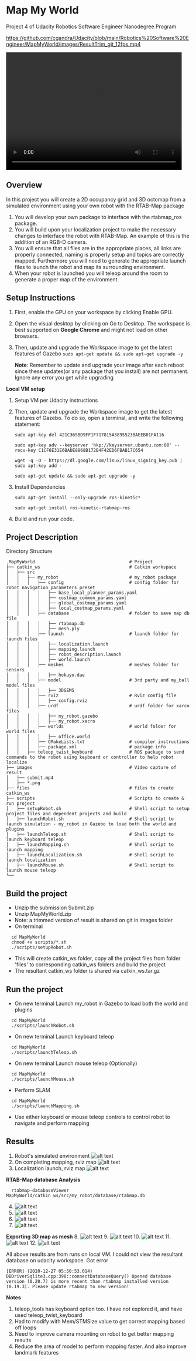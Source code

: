 [//]: # (Image References)

[image1]: images/Capture_1.png
[image2]: images/Capture_2.png
[image3]: images/Capture_3.png
[image4]: images/Capture_4.png
[image5]: images/Capture_5.png
[image6]: images/Capture_6.png
[image7]: images/Capture_7.png
[image8]: images/ML_1.png
[image9]: images/ML_2.png
[image10]: images/P3D_1.png
[image11]: images/P3D_2.png
[image12]: images/P3D_3.png

# Map My World
Project 4 of Udacity Robotics Software Engineer Nanodegree Program

https://github.com/cgandra/Udacity/blob/main/Robotics%20Software%20Engineer/MapMyWorld/images/ResultTrim_git_12fps.mp4

<video width="480" height="320" controls="controls">
  <source src="images/ResultTrim_git_12fps.mp4" type="video/mp4">
</video>

## Overview  
In this project you will create a 2D occupancy grid and 3D octomap from a simulated environment using your own robot with the RTAB-Map package

1. You will develop your own package to interface with the rtabmap_ros package.
2. You will build upon your localization project to make the necessary changes to interface the robot with RTAB-Map. An example of this is the addition of an RGB-D camera.
3. You will ensure that all files are in the appropriate places, all links are properly connected, naming is properly setup and topics are correctly mapped. Furthermore you will need to generate the appropriate launch files to launch the robot and map its surrounding environment.
4. When your robot is launched you will teleop around the room to generate a proper map of the environment.

## Setup Instructions
1. First, enable the GPU on your workspace by clicking Enable GPU.
2. Open the visual desktop by clicking on Go to Desktop. The workspace is best supported on **Google Chrome** and might not load on other browsers.
3. Then, update and upgrade the Workspace image to get the latest features of Gazebo
    ``` sudo apt-get update && sudo apt-get upgrade -y ```

    **Note**: Remember to update and upgrade your image after each reboot since these updates(or any package that you install) are not permanent. Ignore any error you get while upgrading

**Local VM setup**
1. Setup VM per Udacity instructions
2. Then, update and upgrade the Workspace image to get the latest features of Gazebo. To do so, open a terminal, and write the following statement:

    ``` sudo apt-key del 421C365BD9FF1F717815A3895523BAEEB01FA116    ``` 

    ``` sudo apt-key adv --keyserver 'hkp://keyserver.ubuntu.com:80' --recv-key C1CF6E31E6BADE8868B172B4F42ED6FBAB17C654    ``` 

    ``` wget -q -O - https://dl.google.com/linux/linux_signing_key.pub | sudo apt-key add -    ``` 

    ``` sudo apt-get update && sudo apt-get upgrade -y ```

3. Install Dependencies

    ``` sudo apt-get install --only-upgrade ros-kinetic*    ``` 

    ``` sudo apt-get install ros-kinetic-rtabmap-ros ``` 

4. Build and run your code.  

## Project Description  
Directory Structure  
```
.MapMyWorld                                    # Project
├── catkin_ws                                  # Catkin workspace
│   ├── src
│   │   ├── my_robot                           # my_robot package        
│   │   │   ├── config                         # config folder for robot navigation parameters preset 
│   │   │   │   ├── base_local_planner_params.yaml
│   │   │   │   ├── costmap_common_params.yaml
│   │   │   │   ├── global_costmap_params.yaml
│   │   │   │   ├── local_costmap_params.yaml
│   │   │   ├── database                       # folder to save map db file 
│   │   │   │   ├── rtabmap.db
│   │   │   │   ├── mesh.ply
│   │   │   ├── launch                         # launch folder for launch files   
│   │   │   │   ├── localization.launch
│   │   │   │   ├── mapping.launch
│   │   │   │   ├── robot_description.launch
│   │   │   │   ├── world.launch
│   │   │   ├── meshes                         # meshes folder for sensors
│   │   │   │   ├── hokuyo.dae
│   │   │   ├── model                          # 3rd party and my_ball model files
│   │   │   │   ├── 3DGEMS
│   │   │   ├── rviz                           # Rviz config file
│   │   │   │   ├── config.rviz
│   │   │   ├── urdf                           # urdf folder for xarco files
│   │   │   │   ├── my_robot.gazebo
│   │   │   │   ├── my_robot.xacro
│   │   │   ├── worlds                         # world folder for world files
│   │   │   │   ├── office.world
│   │   │   ├── CMakeLists.txt                 # compiler instructions
│   │   │   ├── package.xml                    # package info
│   │   ├── teleop_twist_keyboard              # ROS package to send commands to the robot using keyboard or controller to help robot localize
├── images                                     # Video capture of result
│   ├── submit.mp4
│   ├── *.png
├── files                                      # files to create catkin_ws
├── scripts                                    # Scripts to create & run project
│   ├── setupRobot.sh                          # Shell script to setup project files and dependent projects and build
│   ├── launchRobot.sh                         # Shell script to launch simulation - my_robot in Gazebo to load both the world and plugins
│   ├── launchTeleop.sh                        # Shell script to launch keyboard teleop
│   ├── launchMapping.sh                       # Shell script to launch mapping
│   ├── launchLocalization.sh                  # Shell script to launch localization
│   ├── launchMouse.sh                         # Shell script to launch mouse teleop
└──
```

## Build the project  
* Unzip the submission Submit.zip
* Unzip MapMyWorld.zip
* Note: a trimmed version of result is shared on git in images folder
* On terminal
```
  cd MapMyWorld
  chmod +x scripts/*.sh
  ./scripts/setupRobot.sh
```
* This will create catkin_ws folder, copy all the project files from folder 'files' to corresponding catkin_ws folders and build the project
* The resultant catkin_ws folder is shared via catkin_ws.tar.gz

## Run the project  
* On new terminal Launch my_robot in Gazebo to load both the world and plugins  
```
  cd MapMyWorld
  ./scripts/launchRobot.sh
```
* On new terminal Launch keyboard teleop
```
  cd MapMyWorld
  ./scripts/launchTeleop.sh
```
* On new terminal Launch mouse teleop (Optionally)
```
  cd MapMyWorld
  ./scripts/launchMouse.sh
```
* Perform SLAM
```
  cd MapMyWorld
  ./scripts/launchMapping.sh
```
* Use either keyboard or mouse teleop controls to control robot to navigate and perform mapping 

## Results
1. Robot's simulated environment
![alt text][image1]
2. On completing mapping, rviz map
![alt text][image2]
3. Localization launch, rviz map
![alt text][image2]

**RTAB-Map database Analysis**
```
  rtabmap-databaseViewer MapMyWorld/catkin_ws/src/my_robot/database/rtabmap.db
```
4. ![alt text][image4]
5. ![alt text][image5]
6. ![alt text][image6]
7. ![alt text][image7]

**Exporting 3D map as mesh**
8. ![alt text][image8]
9. ![alt text][image9]
10. ![alt text][image10]
11. ![alt text][image11]
12. ![alt text][image12]

All above results are from runs on local VM. I could not view the resultant database on udacity workspace. Got error
```
[ERROR] (2020-12-27 05:50:53.014) DBDriverSqlite3.cpp:398::connectDatabaseQuery() Opened database version (0.20.7) is more recent than rtabmap installed version (0.19.3). Please update rtabmap to new version!
```

**Notes**
1. teleop_tools has keyboard option too. I have not explored it, and have used teleop_twist_keyboard
2. Had to modify with Mem/STMSize value to get correct mapping based off loops
3. Need to improve camera mounting on robot to get better mapping results
4. Reduce the area of model to perform mapping faster. And also improve landmark features
